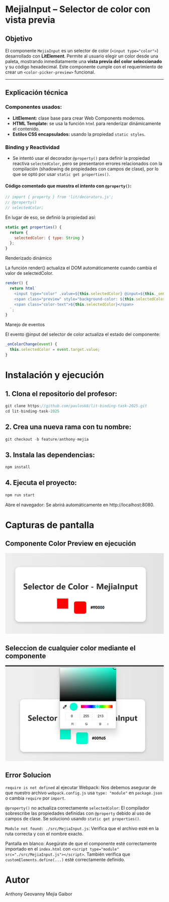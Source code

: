 # MejiaInput – Selector de color con vista previa

##  Objetivo

El componente `MejiaInput` es un selector de color (`<input type="color">`) desarrollado con **LitElement**. Permite al usuario elegir un color desde una paleta, mostrando inmediatamente una **vista previa del color seleccionado** y su código hexadecimal. Este componente cumple con el requerimiento de crear un `<color-picker-preview>` funcional.

---

##  Explicación técnica

###  Componentes usados:
- **LitElement:** clase base para crear Web Components modernos.
- **HTML Template:** se usa la función `html` para renderizar dinámicamente el contenido.
- **Estilos CSS encapsulados:** usando la propiedad `static styles`.

###  Binding y Reactividad

- Se intentó usar el decorador `@property()` para definir la propiedad reactiva `selectedColor`, pero se presentaron errores relacionados con la compilación (shadowing de propiedades con campos de clase), por lo que se optó por usar `static get properties()`.

#### Código comentado que muestra el intento con `@property()`:

```js
// import { property } from 'lit/decorators.js';
// @property()
// selectedColor;
```
En lugar de eso, se definió la propiedad así:

```js
static get properties() {
  return {
    selectedColor: { type: String }
  };
}
```

Renderizado dinámico

La función render() actualiza el DOM automáticamente cuando cambia el valor de selectedColor.

```js
render() {
  return html`
    <input type="color" .value=${this.selectedColor} @input=${this._onColorChange} />
    <span class="preview" style="background-color: ${this.selectedColor};"></span>
    <span class="color-text">${this.selectedColor}</span>
  `;
}
```

Manejo de eventos

El evento @input del selector de color actualiza el estado del componente:

```js
_onColorChange(event) {
  this.selectedColor = event.target.value;
}
```

# Instalación y ejecución

## 1. Clona el repositorio del profesor:

```js
git clone https://github.com/paulosk8/lit-binding-task-2025.git
cd lit-binding-task-2025
```

##  2. Crea una nueva rama con tu nombre:

```js
git checkout -b feature/anthony-mejia
```

## 3. Instala las dependencias:

```js
npm install
```

## 4. Ejecuta el proyecto:

```js
npm run start
```

Abre el navegador: Se abrirá automáticamente en http://localhost:8080.

# Capturas de pantalla

## Componente Color Preview en ejecución

![Captura uso de componente - color preview](img/ColorPreview.png)

## Seleccion de cualquier color mediante el componente  

![Captura uso de componente - color preview](img/ColorPreview2.png)


## Error	                                          Solucion 

`require is not defined` al ejecutar Webpack: Nos debemos asegurar de que nuestro archivo `webpack.config.js` usa `type: "module"` en `package.json` o cambia `require` por `import`.
	
`@property()` no actualiza correctamente `selectedColor`: El compilador sobrescribe las propiedades definidas con `@property` debido al uso de campos de clase. Se solucionó usando `static get properties()`.

`Module not found: ./src/MejiaInput.js`: Verifica que el archivo esté en la ruta correcta y con el nombre exacto.

Pantalla en blanco: Asegúrate de que el componente esté correctamente importado en el `index.html` con `<script type="module" src="./src/MejiaInput.js"></script>`. También verifica que `customElements.define(...)` esté correctamente definido.


# Autor

Anthony Geovanny Mejía Gaibor













